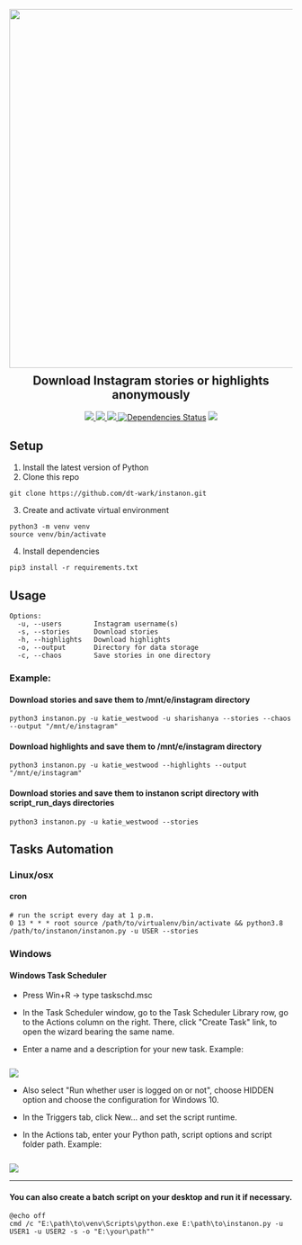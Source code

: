 <p align="center">
  <img src="https://res.cloudinary.com/wark/image/upload/v1576917345/instanon.png" width="638px">
  <h2 align="center" style="margin-top: -4px !important;">Download Instagram stories or highlights anonymously</h2>
  <p align="center">
    <a href="https://github.com/dt-wark/instanon/blob/master/LICENSE">
      <img src="https://img.shields.io/badge/license-MIT-green.svg">
    </a>
    <a href="https://www.python.org/">
    	<img src="https://img.shields.io/badge/python-v3.8-blue.svg">
    </a>
    <a href="#">
      <img src="https://img.shields.io/badge/status-stable-brightgreen.svg">
    </a>
  <a href="https://github.com/dt-wark/instanon/pulls?utf8=%E2%9C%93&amp;q=is%3Apr%20author%3Aapp%2Fdependabot"><img src="https://camo.githubusercontent.com/6266857d1c53194119edf1d9aafae7a4b301fa16/68747470733a2f2f696d672e736869656c64732e696f2f62616467652f646570656e64656e636965732d7570253230746f253230646174652d627269676874677265656e2e737667" alt="Dependencies Status" data-canonical-src="https://img.shields.io/badge/dependencies-up%20to%20date-brightgreen.svg" style="max-width:100%;"></a>
    <a href="https://res.cloudinary.com/wark/image/upload/v1576597812/bit.png">
      <img src="https://img.shields.io/badge/btc-1AnYqP7mt7QxqYc6fmQk5m6YHN8Rqan4ze-informational.svg">
    </a>
  </p>
</p>


## Setup

1. Install the latest version of Python
2. Clone this repo
```
git clone https://github.com/dt-wark/instanon.git
```

3. Create and activate virtual environment
```
python3 -m venv venv
source venv/bin/activate
```

4. Install dependencies
```
pip3 install -r requirements.txt
```

## Usage

```
Options:
  -u, --users        Instagram username(s)
  -s, --stories      Download stories
  -h, --highlights   Download highlights
  -o, --output       Directory for data storage
  -c, --chaos        Save stories in one directory
```

### Example:

#### Download stories and save them to /mnt/e/instagram directory
```
python3 instanon.py -u katie_westwood -u sharishanya --stories --chaos --output "/mnt/e/instagram"
```

#### Download highlights and save them to /mnt/e/instagram directory
```
python3 instanon.py -u katie_westwood --highlights --output "/mnt/e/instagram"
```

#### Download stories and save them to instanon script directory with script_run_days directories 
```
python3 instanon.py -u katie_westwood --stories
```


## Tasks Automation

### Linux/osx 

#### cron

```
# run the script every day at 1 p.m.
0 13 * * * root source /path/to/virtualenv/bin/activate && python3.8 /path/to/instanon/instanon.py -u USER --stories
```

### Windows

#### Windows Task Scheduler

- Press Win+R → type taskschd.msc

- In the Task Scheduler window, go to the Task Scheduler Library row, go to the Actions column on the right. There, click "Create Task" link, to open the wizard bearing the same name.

- Enter a name and a description for your new task. Example:
<img src="https://res.cloudinary.com/wark/image/upload/v1576572206/task-name.png" style="margin-top: 12px !important;">

- Also select "Run whether user is logged on or not", choose HIDDEN option and сhoose the configuration for Windows 10.

- In the Triggers tab, click New... and set the script runtime.

- In the Actions tab, enter your Python path, script options and script folder path. Example:
<img src="https://res.cloudinary.com/wark/image/upload/v1577606322/actions.png" style="margin-top: 12px !important;">

<hr>

#### You can also create a batch script on your desktop and run it if necessary.
```
@echo off
cmd /c "E:\path\to\venv\Scripts\python.exe E:\path\to\instanon.py -u USER1 -u USER2 -s -o "E:\your\path""
```
